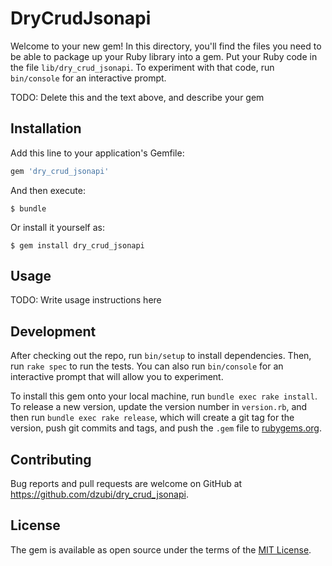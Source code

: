 # DryCrudJsonapi

Welcome to your new gem! In this directory, you'll find the files you need to be able to package up your Ruby library into a gem. Put your Ruby code in the file `lib/dry_crud_jsonapi`. To experiment with that code, run `bin/console` for an interactive prompt.

TODO: Delete this and the text above, and describe your gem

## Installation

Add this line to your application's Gemfile:

```ruby
gem 'dry_crud_jsonapi'
```

And then execute:

    $ bundle

Or install it yourself as:

    $ gem install dry_crud_jsonapi

## Usage

TODO: Write usage instructions here

## Development

After checking out the repo, run `bin/setup` to install dependencies. Then, run `rake spec` to run the tests. You can also run `bin/console` for an interactive prompt that will allow you to experiment.

To install this gem onto your local machine, run `bundle exec rake install`. To release a new version, update the version number in `version.rb`, and then run `bundle exec rake release`, which will create a git tag for the version, push git commits and tags, and push the `.gem` file to [rubygems.org](https://rubygems.org).

## Contributing

Bug reports and pull requests are welcome on GitHub at https://github.com/dzubi/dry_crud_jsonapi.

## License

The gem is available as open source under the terms of the [MIT License](https://opensource.org/licenses/MIT).
